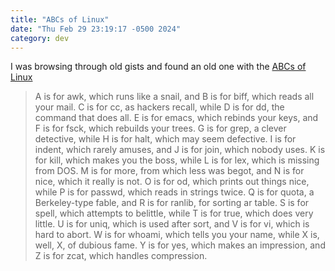 ```yaml
---
title: "ABCs of Linux"
date: "Thu Feb 29 23:19:17 -0500 2024"
category: dev
---
```


I was browsing through old gists and found an old one with the [ABCs of
Linux][1]

> A is for awk, which runs like a snail, and
> B is for biff, which reads all your mail.
> C is for cc, as hackers recall, while
> D is for dd, the command that does all.
> E is for emacs, which rebinds your keys, and
> F is for fsck, which rebuilds your trees.
> G is for grep, a clever detective, while
> H is for halt, which may seem defective.
> I is for indent, which rarely amuses, and
> J is for join, which nobody uses.
> K is for kill, which makes you the boss, while
> L is for lex, which is missing from DOS.
> M is for more, from which less was begot, and
> N is for nice, which it really is not.
> O is for od, which prints out things nice, while
> P is for passwd, which reads in strings twice.
> Q is for quota, a Berkeley-type fable, and
> R is for ranlib, for sorting ar table.
> S is for spell, which attempts to belittle, while
> T is for true, which does very little.
> U is for uniq, which is used after sort, and
> V is for vi, which is hard to abort.
> W is for whoami, which tells you your name, while
> X is, well, X, of dubious fame.
> Y is for yes, which makes an impression, and
> Z is for zcat, which handles compression.

[1]: https://gist.github.com/itspriddle/920612
